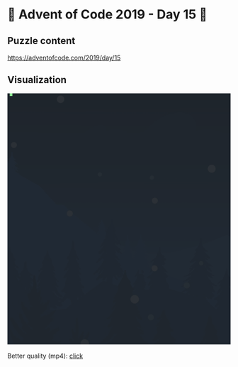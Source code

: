 # 🎄 Advent of Code 2019 - Day 15 🎄

## Puzzle content

https://adventofcode.com/2019/day/15

## Visualization

![visualization](https://github.com/caderek/aoc2019/blob/master/src/day15/aoc2019_d15.gif)

Better quality (mp4): [click](https://drive.google.com/file/d/1GN0xHOS_Al9v6-XYh17R2RbiFochMeUP/view)
